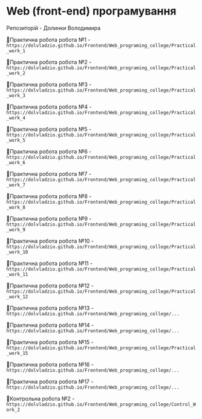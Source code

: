 # Web (front-end) програмування
Репозиторій - Долинки Володимира

📑Практична робота робота №1 - `https://dolvladzio.github.io/Frontend/Web_programing_college/Practical_work_1`

📑Практична робота робота №2 - `https://dolvladzio.github.io/Frontend/Web_programing_college/Practical_work_2`

📑Практична робота робота №3 - `https://dolvladzio.github.io/Frontend/Web_programing_college/Practical_work_3`

📑Практична робота робота №4 - `https://dolvladzio.github.io/Frontend/Web_programing_college/Practical_work_4`

📑Практична робота робота №5 - `https://dolvladzio.github.io/Frontend/Web_programing_college/Practical_work_5`

📑Практична робота робота №6 - `https://dolvladzio.github.io/Frontend/Web_programing_college/Practical_work_6`

📑Практична робота робота №7 - `https://dolvladzio.github.io/Frontend/Web_programing_college/Practical_work_7`

📑Практична робота робота №8 - `https://dolvladzio.github.io/Frontend/Web_programing_college/Practical_work_8`

📑Практична робота робота №9 - `https://dolvladzio.github.io/Frontend/Web_programing_college/Practical_work_9`

📑Практична робота робота №10 - `https://dolvladzio.github.io/Frontend/Web_programing_college/Practical_work_10`

📑Практична робота робота №11 - `https://dolvladzio.github.io/Frontend/Web_programing_college/Practical_work_11`

📑Практична робота робота №12 - `https://dolvladzio.github.io/Frontend/Web_programing_college/Practical_work_12`

📑Практична робота робота №13 - `https://dolvladzio.github.io/Frontend/Web_programing_college/...`

📑Практична робота робота №14 - `https://dolvladzio.github.io/Frontend/Web_programing_college/...`

📑Практична робота робота №15 - `https://dolvladzio.github.io/Frontend/Web_programing_college/Practical_work_15`

📑Практична робота робота №16 - `https://dolvladzio.github.io/Frontend/Web_programing_college/...`

📑Практична робота робота №17 - `https://dolvladzio.github.io/Frontend/Web_programing_college/...`

📑Контрольна робота №2 - `https://dolvladzio.github.io/Frontend/Web_programing_college/Control_Work_2`
